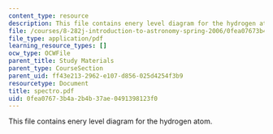 ```yaml
---
content_type: resource
description: This file contains enery level diagram for the hydrogen atom.
file: /courses/8-282j-introduction-to-astronomy-spring-2006/0fea07673b4a2b4b37ae0491398123f0_spectro.pdf
file_type: application/pdf
learning_resource_types: []
ocw_type: OCWFile
parent_title: Study Materials
parent_type: CourseSection
parent_uid: ff43e213-2962-e107-d856-025d4254f3b9
resourcetype: Document
title: spectro.pdf
uid: 0fea0767-3b4a-2b4b-37ae-0491398123f0
---
```

This file contains enery level diagram for the hydrogen atom.

